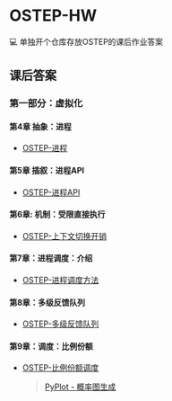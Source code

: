 # OSTEP-HW

:computer: 单独开个仓库存放OSTEP的课后作业答案

## 课后答案

### 第一部分：虚拟化

#### 第4章 抽象：进程

* [OSTEP-进程](https://halc.top/2022/03/12/ostep_hw_1)

#### 第5章 插叙：进程API

* [OSTEP-进程API](https://halc.top/2022/03/23/ostep_hw_2/)

#### 第6章: 机制：受限直接执行

* [OSTEP-上下文切换开销](https://halc.top/2022/03/25/ostep_hw_3/)

#### 第7章：进程调度：介绍

* [OSTEP-进程调度方法](https://halc.top/2022/03/28/ostep_hw_4/)

#### 第8章：多级反馈队列

* [OSTEP-多级反馈队列](https://halc.top/2022/04/05/ostep_hw_5/)

#### 第9章：调度：比例份额

* [OSTEP-比例份额调度](https://halc.top/2022/04/05/ostep_hw_5/)
    > [PyPlot - 概率图生成](./lottery/chart.py)
